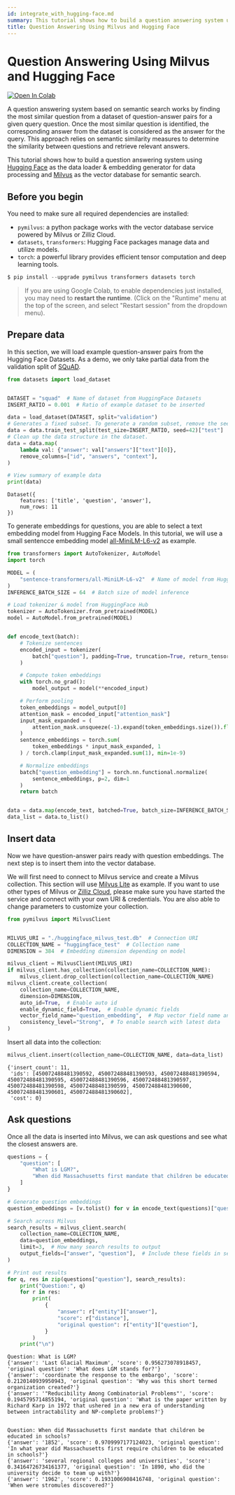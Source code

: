```yaml
---
id: integrate_with_hugging-face.md
summary: This tutorial shows how to build a question answering system using Hugging Face as the data loader & embedding generator for data processing and Milvus as the vector database for semantic search.
title: Question Answering Using Milvus and Hugging Face
---
```


# Question Answering Using Milvus and Hugging Face

<a href="https://colab.research.google.com/github/milvus-io/bootcamp/blob/master/bootcamp/tutorials/integration/qa_with_milvus_and_hf.ipynb" target="_parent"><img src="https://colab.research.google.com/assets/colab-badge.svg" alt="Open In Colab"/></a>

A question answering system based on semantic search works by finding the most similar question from a dataset of question-answer pairs for a given query question. Once the most similar question is identified, the corresponding answer from the dataset is considered as the answer for the query. This approach relies on semantic similarity measures to determine the similarity between questions and retrieve relevant answers.

This tutorial shows how to build a question answering system using [Hugging Face](https://huggingface.co) as the data loader & embedding generator for data processing and [Milvus](https://milvus.io) as the vector database for semantic search.

## Before you begin

You need to make sure all required dependencies are installed:

- `pymilvus`: a python package works with the vector database service powered by Milvus or Zilliz Cloud.
- `datasets`, `transformers`: Hugging Face packages manage data and utilize models.
- `torch`: a powerful library provides efficient tensor computation and deep learning tools.


```python
$ pip install --upgrade pymilvus transformers datasets torch
```

> If you are using Google Colab, to enable dependencies just installed, you may need to **restart the runtime**. (Click on the "Runtime" menu at the top of the screen, and select "Restart session" from the dropdown menu).

</div>

## Prepare data

In this section, we will load example question-answer pairs from the Hugging Face Datasets. As a demo, we only take partial data from the validation split of [SQuAD](https://huggingface.co/datasets/rajpurkar/squad).


```python
from datasets import load_dataset


DATASET = "squad"  # Name of dataset from HuggingFace Datasets
INSERT_RATIO = 0.001  # Ratio of example dataset to be inserted

data = load_dataset(DATASET, split="validation")
# Generates a fixed subset. To generate a random subset, remove the seed.
data = data.train_test_split(test_size=INSERT_RATIO, seed=42)["test"]
# Clean up the data structure in the dataset.
data = data.map(
    lambda val: {"answer": val["answers"]["text"][0]},
    remove_columns=["id", "answers", "context"],
)

# View summary of example data
print(data)
```

    Dataset({
        features: ['title', 'question', 'answer'],
        num_rows: 11
    })


To generate embeddings for questions, you are able to select a text embedding model from Hugging Face Models. In this tutorial, we will use a small sentencce embedding model [all-MiniLM-L6-v2](https://huggingface.co/sentence-transformers/all-MiniLM-L6-v2) as example.


```python
from transformers import AutoTokenizer, AutoModel
import torch

MODEL = (
    "sentence-transformers/all-MiniLM-L6-v2"  # Name of model from HuggingFace Models
)
INFERENCE_BATCH_SIZE = 64  # Batch size of model inference

# Load tokenizer & model from HuggingFace Hub
tokenizer = AutoTokenizer.from_pretrained(MODEL)
model = AutoModel.from_pretrained(MODEL)


def encode_text(batch):
    # Tokenize sentences
    encoded_input = tokenizer(
        batch["question"], padding=True, truncation=True, return_tensors="pt"
    )

    # Compute token embeddings
    with torch.no_grad():
        model_output = model(**encoded_input)

    # Perform pooling
    token_embeddings = model_output[0]
    attention_mask = encoded_input["attention_mask"]
    input_mask_expanded = (
        attention_mask.unsqueeze(-1).expand(token_embeddings.size()).float()
    )
    sentence_embeddings = torch.sum(
        token_embeddings * input_mask_expanded, 1
    ) / torch.clamp(input_mask_expanded.sum(1), min=1e-9)

    # Normalize embeddings
    batch["question_embedding"] = torch.nn.functional.normalize(
        sentence_embeddings, p=2, dim=1
    )
    return batch


data = data.map(encode_text, batched=True, batch_size=INFERENCE_BATCH_SIZE)
data_list = data.to_list()
```

## Insert data

Now we have question-answer pairs ready with question embeddings. The next step is to insert them into the vector database.

We will first need to connect to Milvus service and create a Milvus collection. This section will use [Milvus Lite](https://milvus.io/docs/milvus_lite.md) as example. If you want to use other types of Milvus or [Zilliz Cloud](https://zilliz.com), please make sure you have started the service and connect with your own URI & credentials. You are also able to change parameters to customize your collection.


```python
from pymilvus import MilvusClient


MILVUS_URI = "./huggingface_milvus_test.db"  # Connection URI
COLLECTION_NAME = "huggingface_test"  # Collection name
DIMENSION = 384  # Embedding dimension depending on model

milvus_client = MilvusClient(MILVUS_URI)
if milvus_client.has_collection(collection_name=COLLECTION_NAME):
    milvus_client.drop_collection(collection_name=COLLECTION_NAME)
milvus_client.create_collection(
    collection_name=COLLECTION_NAME,
    dimension=DIMENSION,
    auto_id=True,  # Enable auto id
    enable_dynamic_field=True,  # Enable dynamic fields
    vector_field_name="question_embedding",  # Map vector field name and embedding column in dataset
    consistency_level="Strong",  # To enable search with latest data
)
```

Insert all data into the collection:


```python
milvus_client.insert(collection_name=COLLECTION_NAME, data=data_list)
```




    {'insert_count': 11,
     'ids': [450072488481390592, 450072488481390593, 450072488481390594, 450072488481390595, 450072488481390596, 450072488481390597, 450072488481390598, 450072488481390599, 450072488481390600, 450072488481390601, 450072488481390602],
     'cost': 0}



## Ask questions

Once all the data is inserted into Milvus, we can ask questions and see what the closest answers are.


```python
questions = {
    "question": [
        "What is LGM?",
        "When did Massachusetts first mandate that children be educated in schools?",
    ]
}

# Generate question embeddings
question_embeddings = [v.tolist() for v in encode_text(questions)["question_embedding"]]

# Search across Milvus
search_results = milvus_client.search(
    collection_name=COLLECTION_NAME,
    data=question_embeddings,
    limit=3,  # How many search results to output
    output_fields=["answer", "question"],  # Include these fields in search results
)

# Print out results
for q, res in zip(questions["question"], search_results):
    print("Question:", q)
    for r in res:
        print(
            {
                "answer": r["entity"]["answer"],
                "score": r["distance"],
                "original question": r["entity"]["question"],
            }
        )
    print("\n")
```

    Question: What is LGM?
    {'answer': 'Last Glacial Maximum', 'score': 0.956273078918457, 'original question': 'What does LGM stands for?'}
    {'answer': 'coordinate the response to the embargo', 'score': 0.2120140939950943, 'original question': 'Why was this short termed organization created?'}
    {'answer': '"Reducibility Among Combinatorial Problems"', 'score': 0.1945795714855194, 'original question': 'What is the paper written by Richard Karp in 1972 that ushered in a new era of understanding between intractability and NP-complete problems?'}
    
    
    Question: When did Massachusetts first mandate that children be educated in schools?
    {'answer': '1852', 'score': 0.9709997177124023, 'original question': 'In what year did Massachusetts first require children to be educated in schools?'}
    {'answer': 'several regional colleges and universities', 'score': 0.34164726734161377, 'original question': 'In 1890, who did the university decide to team up with?'}
    {'answer': '1962', 'score': 0.1931006908416748, 'original question': 'When were stromules discovered?'}
